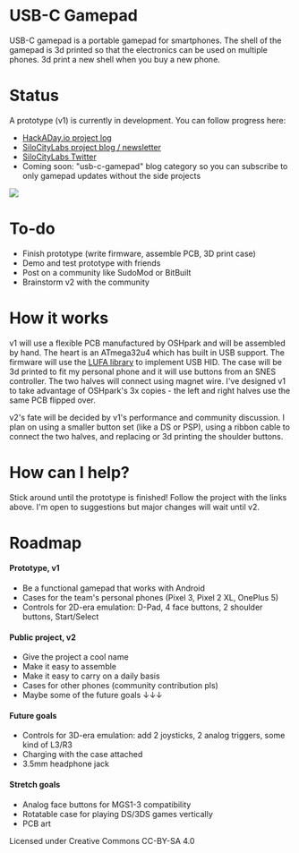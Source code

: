 # USB-C Gamepad
USB-C gamepad is a portable gamepad for smartphones. The shell of the gamepad is 3d printed so that the electronics can be used on multiple phones. 3d print a new shell when you buy a new phone.

# Status
A prototype (v1) is currently in development. You can follow progress here:
 - [HackADay.io project log](https://hackaday.io/project/165606-usb-c-gamepad-phone-case)
 - [SiloCityLabs project blog / newsletter](https://silocitylabs.com/categories/projects/)
 - [SiloCityLabs Twitter](https://twitter.com/silocitylabs)
 - Coming soon: "usb-c-gamepad" blog category so you can subscribe to only gamepad updates without the side projects

[![](https://i.imgur.com/jmLhCeil.png)](https://hackaday.io/project/165606-usb-c-gamepad-phone-case)

# To-do
 - Finish prototype (write firmware, assemble PCB, 3D print case)
 - Demo and test prototype with friends
 - Post on a community like SudoMod or BitBuilt
 - Brainstorm v2 with the community

# How it works
v1 will use a flexible PCB manufactured by OSHpark and will be assembled by hand. The heart is an ATmega32u4 which has built in USB support. The firmware will use the [LUFA library](https://github.com/abcminiuser/lufa) to implement USB HID. The case will be 3d printed to fit my personal phone and it will use buttons from an SNES controller. The two halves will connect using magnet wire. I've designed v1 to take advantage of OSHpark's 3x copies - the left and right halves use the same PCB flipped over.

v2's fate will be decided by v1's performance and community discussion. I plan on using a smaller button set (like a DS or PSP), using a ribbon cable to connect the two halves, and replacing or 3d printing the shoulder buttons.

# How can I help?
Stick around until the prototype is finished! Follow the project with the links above. I'm open to suggestions but major changes will wait until v2.

# Roadmap

####  Prototype, v1
 - Be a functional gamepad that works with Android
 - Cases for the team's personal phones (Pixel 3, Pixel 2 XL, OnePlus 5)
 - Controls for 2D-era emulation: D-Pad, 4 face buttons, 2 shoulder buttons, Start/Select
#### Public project, v2
 - Give the project a cool name
 - Make it easy to assemble
 - Make it easy to carry on a daily basis
 - Cases for other phones (community contribution pls)
 - Maybe some of the future goals ↓↓↓
#### Future goals
 - Controls for 3D-era emulation: add 2 joysticks, 2 analog triggers, some kind of L3/R3
 - Charging with the case attached
 - 3.5mm headphone jack
#### Stretch goals
 - Analog face buttons for MGS1-3 compatibility
 - Rotatable case for playing DS/3DS games vertically
 - PCB art




Licensed under Creative Commons CC-BY-SA 4.0
